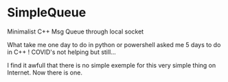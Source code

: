 # SimpleQueue
Minimalist C++ Msg Queue through local socket

What take me one day to do in python or powershell asked me 5 days to do in C++ ! COVID's not helping but still...

I find it awfull that there is no simple exemple for this very simple thing on Internet. Now there is one.

